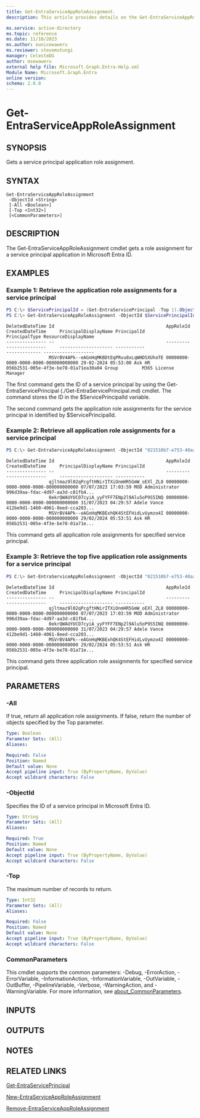 ```yaml
---
title: Get-EntraServiceAppRoleAssignment.
description: This article provides details on the Get-EntraServiceAppRoleAssignment command.

ms.service: active-directory
ms.topic: reference
ms.date: 11/10/2023
ms.author: eunicewaweru
ms.reviewer: stevemutungi
manager: CelesteDG
author: msewaweru
external help file: Microsoft.Graph.Entra-Help.xml
Module Name: Microsoft.Graph.Entra
online version:
schema: 2.0.0
---
```


# Get-EntraServiceAppRoleAssignment

## SYNOPSIS
Gets a service principal application role assignment.

## SYNTAX

```
Get-EntraServiceAppRoleAssignment 
 -ObjectId <String>
 [-All <Boolean>]
 [-Top <Int32>] 
 [<CommonParameters>]
```

## DESCRIPTION
The Get-EntraServiceAppRoleAssignment cmdlet gets a role assignment for a service principal application in Microsoft Entra ID.

## EXAMPLES

### Example 1: Retrieve the application role assignments for a service principal

```powershell
PS C:\> $ServicePrincipalId = (Get-EntraServicePrincipal -Top 1).ObjectId
PS C:\> Get-EntraServiceAppRoleAssignment -ObjectId $ServicePrincipalId
```
```output
DeletedDateTime Id                                          AppRoleId                            CreatedDateTime     PrincipalDisplayName PrincipalId                          PrincipalType ResourceDisplayName
--------------- --                                          ---------                            ---------------     -------------------- -----------                          ------------- -------------------
                MSVrBV4APk--eAGnHqMKBDtEqPRvu8xLqWHDSXUhoTE 00000000-0000-0000-0000-000000000000 29-02-2024 05:53:00 Ask HR               056b2531-005e-4f3e-be78-01a71ea30a04 Group         M365 License Manager
```

The first command gets the ID of a service principal by using the Get-EntraServicePrincipal (./Get-EntraServicePrincipal.md) cmdlet. 
The command stores the ID in the $ServicePrincipalId variable.

The second command gets the application role assignments for the service principal in identified by $ServicePrincipalId.

### Example 2: Retrieve all application role assignments for a service principal
```powershell
PS C:\> Get-EntraServiceAppRoleAssignment -ObjectId "021510b7-e753-40aa-b668-29753295ca34" -All $true
```
```output
DeletedDateTime Id                                          AppRoleId                            CreatedDateTime     PrincipalDisplayName PrincipalId
--------------- --                                          ---------                            ---------------     -------------------- -----------
                qjltmaz9l02qPcgftHNirITXiOnmHR5GmW_oEXl_ZL8 00000000-0000-0000-0000-000000000000 07/07/2023 17:03:59 MOD Administrator    996d39aa-fdac-4d97-aa3d-c81fb4...
                0ekrQWAUYUCO7cyiA_yyFYFF7ENp2l9Alu5oP9S5INQ 00000000-0000-0000-0000-000000000000 31/07/2023 04:29:57 Adele Vance          412be9d1-1460-4061-8eed-cca203...
                MSVrBV4APk--eAGnHqMKBExhQK4StEFHidLvUymzo4I 00000000-0000-0000-0000-000000000000 29/02/2024 05:53:51 Ask HR               056b2531-005e-4f3e-be78-01a71e...
```

This command gets all application role assignments for specified service principal.

### Example 3: Retrieve the top five application role assignments for a service principal
```powershell
PS C:\> Get-EntraServiceAppRoleAssignment -ObjectId "021510b7-e753-40aa-b668-29753295ca34" -Top 3
```
```output
DeletedDateTime Id                                          AppRoleId                            CreatedDateTime     PrincipalDisplayName PrincipalId
--------------- --                                          ---------                            ---------------     -------------------- -----------
                qjltmaz9l02qPcgftHNirITXiOnmHR5GmW_oEXl_ZL8 00000000-0000-0000-0000-000000000000 07/07/2023 17:03:59 MOD Administrator    996d39aa-fdac-4d97-aa3d-c81fb4...
                0ekrQWAUYUCO7cyiA_yyFYFF7ENp2l9Alu5oP9S5INQ 00000000-0000-0000-0000-000000000000 31/07/2023 04:29:57 Adele Vance          412be9d1-1460-4061-8eed-cca203...
                MSVrBV4APk--eAGnHqMKBExhQK4StEFHidLvUymzo4I 00000000-0000-0000-0000-000000000000 29/02/2024 05:53:51 Ask HR               056b2531-005e-4f3e-be78-01a71e...

```
This command gets three application role assignments for specified service principal.

## PARAMETERS

### -All
If true, return all application role assignments.
If false, return the number of objects specified by the Top parameter.

```yaml
Type: Boolean
Parameter Sets: (All)
Aliases:

Required: False
Position: Named
Default value: None
Accept pipeline input: True (ByPropertyName, ByValue)
Accept wildcard characters: False
```

### -ObjectId
Specifies the ID of a service principal in Microsoft Entra ID.

```yaml
Type: String
Parameter Sets: (All)
Aliases:

Required: True
Position: Named
Default value: None
Accept pipeline input: True (ByPropertyName, ByValue)
Accept wildcard characters: False
```

### -Top
The maximum number of records to return.

```yaml
Type: Int32
Parameter Sets: (All)
Aliases:

Required: False
Position: Named
Default value: None
Accept pipeline input: True (ByPropertyName, ByValue)
Accept wildcard characters: False
```

### CommonParameters
This cmdlet supports the common parameters: -Debug, -ErrorAction, -ErrorVariable, -InformationAction, -InformationVariable, -OutVariable, -OutBuffer, -PipelineVariable, -Verbose, -WarningAction, and -WarningVariable. For more information, see [about_CommonParameters](http://go.microsoft.com/fwlink/?LinkID=113216).

## INPUTS

## OUTPUTS

## NOTES

## RELATED LINKS

[Get-EntraServicePrincipal](Get-EntraServicePrincipal.md)

[New-EntraServiceAppRoleAssignment](New-EntraServiceAppRoleAssignment.md)

[Remove-EntraServiceAppRoleAssignment](Remove-EntraServiceAppRoleAssignment.md)

